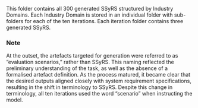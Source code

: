 This folder contains all 300 generated SSyRS structured by Industry Domains.
Each Industry Domain is stored in an individual folder with sub-folders for each of the ten iterations.
Each iteration folder contains three generated SSyRS.

### Note

At the outset, the artefacts targeted for generation were referred to as ”evaluation scenarios,” rather than SSyRS. This naming reflected the preliminary understanding of the task, as well as the absence of a formalised artefact definition. As the process matured, it became clear that the desired outputs aligned closely with system requirement specifications, resulting in the shift in terminology to SSyRS. Despite this change in terminology, all ten iterations used the word “scenario” when instructing the model.
